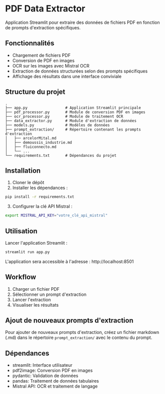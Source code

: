 # PDF Data Extractor

Application Streamlit pour extraire des données de fichiers PDF en fonction de prompts d'extraction spécifiques.

## Fonctionnalités

- Chargement de fichiers PDF
- Conversion de PDF en images
- OCR sur les images avec Mistral OCR
- Extraction de données structurées selon des prompts spécifiques
- Affichage des résultats dans une interface conviviale

## Structure du projet

```
.
├── app.py                 # Application Streamlit principale
├── pdf_processor.py       # Module de conversion PDF en images
├── ocr_processor.py       # Module de traitement OCR
├── data_extractor.py      # Module d'extraction de données
├── models.py              # Modèles de données
├── prompt_extraction/     # Répertoire contenant les prompts d'extraction
│   ├── arcelorMital.md
│   ├── demoussis_industrie.md
│   ├── fluiconnecto.md
│   └── ...
└── requirements.txt       # Dépendances du projet
```

## Installation

1. Cloner le dépôt
2. Installer les dépendances :

```bash
pip install -r requirements.txt
```

3. Configurer la clé API Mistral :

```bash
export MISTRAL_API_KEY="votre_clé_api_mistral"
```

## Utilisation

Lancer l'application Streamlit :

```bash
streamlit run app.py
```

L'application sera accessible à l'adresse : http://localhost:8501

## Workflow

1. Charger un fichier PDF
2. Sélectionner un prompt d'extraction
3. Lancer l'extraction
4. Visualiser les résultats

## Ajout de nouveaux prompts d'extraction

Pour ajouter de nouveaux prompts d'extraction, créez un fichier markdown (.md) dans le répertoire `prompt_extraction/` avec le contenu du prompt.

## Dépendances

- streamlit: Interface utilisateur
- pdf2image: Conversion PDF en images
- pydantic: Validation de données
- pandas: Traitement de données tabulaires
- Mistral API: OCR et traitement de langage

